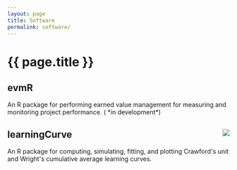 ```yaml
---
layout: page
title: Software
permalink: software/
---
```



<h1 class="post-title">{{ page.title }} </h1>

<h2> evmR <a href="https://github.com/bradleyboehmke/evmR" style="color:#303030;"><i class="fa fa-github" style="font-size:.75em"></i></a></h2>
An R package for performing earned value management for measuring and monitoring project performance. (<i class="fa fa-spinner fa-pulse fa-3x fa-fw" style="font-size:.75em"></i> *in development*)

<br>

<h2> learningCurve 
<a href="https://github.com/bradleyboehmke/learningCurve" style="color:#303030;">
  <i class="fa fa-github" style="font-size:.75em"></i>
</a>
<a href="https://cran.rstudio.com/web/packages/learningCurve/index.html">
  <img src="http://www.r-pkg.org/badges/version/learningCurve" style="float: right;">
</a>
</h2>

An R package for computing, simulating, fitting, and plotting Crawford's unit and Wright's cumulative average learning curves. 


